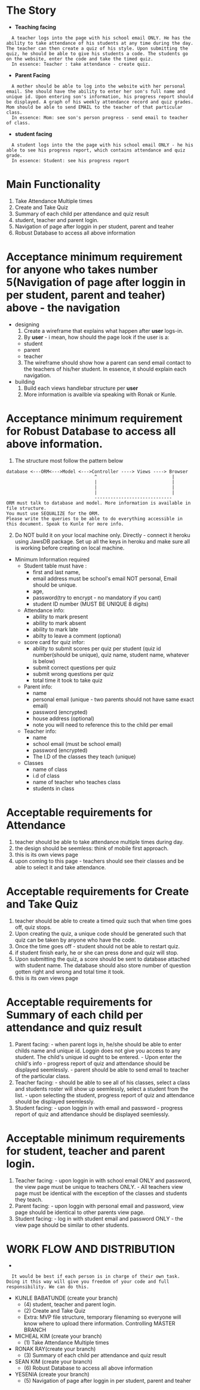 # The Story
  *  **Teaching facing**
  ```
    A teacher logs into the page with his school email ONLY. He has the ability to take attendance of his students at any time during the day. The teacher can then create a quiz of his style. Upon submitting the quiz, he should be able to give his students a code. The students go on the website, enter the code and take the timed quiz. 
    In essence: Teacher : take attendance - create quiz.
  ```
  *  **Parent Facing**
  ```
    A mother should be able to log into the website with her personal email. She should have the ability to enter her son's full name and unique id. Upon entering son's information, his progress report should be displayed. A graph of his weekly attendance record and quiz grades. Mom should be able to send EMAIL to the teacher of that particular class.
    In essence: Mom: see son's person progress - send email to teacher of class.
  ```
  * **student facing**
  ```
    A student logs into the the page with his school email ONLY - he his able to see his progress report, which contains attendance and quiz grade.
    In essence: Student: see his progress report 
  ```
#  **Main Functionality** 
  1.	Take Attendance Multiple times
  2.	Create and Take Quiz 
  3.	Summary of each child per attendance and quiz result
  4.	student, teacher and parent login.
  5.	Navigation of page after loggin in per student, parent and teaher
  6.  Robust Database to access all above information

# Acceptance minimum requirement for anyone who takes number 5(Navigation of page after loggin in per student, parent and teaher) above - the navigation
  * designing
    1. Create a wireframe that explains what happen after **user** logs-in.
    2. By **user** - i mean, how should the page look if the user is a:
      - student
      - parent
      - teacher
    3. The wireframe should show how a parent can send email contact to the teachers of his/her student.
        In essence, it should explain each navigation.
  * building 
    1. Build each views handlebar structure per **user**
    2. More information is availble via speaking with Ronak or Kunle.

# Acceptance minimum requirement for Robust Database to access all above information.
  1. The structure most follow the pattern below
   ```
  database <---ORM<--->Model <--->Controller ----> Views ----> Browser
                                    ^                            |
                                    |                            |
                                    |                            |
                                    |                            |
                                    -----------------------------
  ORM must talk to database and model. More information is available in file structure.
  You must use SEQUALIZE for the ORM.
  Please write the queries to be able to do everything accessible in this document. Speak to Kunle for more info.
  ```
  2. Do NOT build it on your local machine only. Directly - connect it heroku using JawsDB package. Set up all the keys in heroku and make sure all is working before creating on local machine.

  * Minimum Information required
    * Student table must have :
      * first and last name, 
      * email address must be school's email NOT personal, Email should be unique.
      * age, 
      * password(try to encrypt - no mandatory if you cant)
      * student ID number (MUST BE UNIQUE 8 digits)
    * Attendance info:
      * ability to mark present
      * ability to mark absent 
      * ability to mark late
      * abilty to leave a comment (optional)
    * score card for quiz infor:
      * ability to submit scores per quiz per student (quiz id number(should be unique), quiz name, student name, whatever is below)
      * submit correct questions per quiz
      * submit wrong questions per quiz
      * total time it took to take quiz
    * Parent info:
      * name
      * personal email (unique - two parents should not have same exact email)
      * password (encrypted)
      * house address (optional)
      * note you will need to reference this to the child per email
    * Teacher info:
      * name
      * school email (must be school email)
      * password (encrypted)
      * The I.D of the classes they teach (unique)
    * Classes
      * name of class
      * i.d of class
      * name of teacher who teaches class
      * students in class

# Acceptable requirements for Attendance
  1. teacher should be able to take attendance multiple times during day.
  2. the design should be seemless: think of mobile first approach. 
  3. this is its own views page
  4. upon coming to this page - teachers should see their classes and be able to select it and take   attendance.

# Acceptable requirements for Create and Take Quiz 
  1. teacher should be able to create a timed quiz such that when time goes off, quiz stops. 
  2. Upon creating the quiz, a unique code should be generated such that quiz can be taken by anyone who have the code.
  3. Once the time goes off - student should not be able to restart quiz. 
  4. if student finish early, he or she can press done and quiz will stop.
  5. Upon submitting the quiz, a score should be sent to database attached with student name. The database should also store number of question gotten right and wrong and total time it took.
  6. this is its own views page

# Acceptable requirements for Summary of each child per attendance and quiz result
  1. Parent facing:
    - when parent logs in, he/she should be able to enter childs name and unique id. Loggin does not give you access to any student. The child's unique id ought to be entered.
    - Upon enter the child's info - progress report of quiz and attendance should be displayed seemlessly.
    - parent should be able to send email to teacher of the particular class.
  2. Teacher facing: 
    - should be able to see all of his classes, select a class and students roster will show up seemlessly, select a student from the list.
    - upon selecting the student, progress report of quiz and attendance should be displayed seemlessly.
  3. Student facing:
    - upon loggin in with email and password - progress report of quiz and attendance should be displayed seemlessly.

# Acceptable minimum requirements for student, teacher and parent login.
  1. Teacher facing:
    - upon loggin in with school email ONLY and password, the view page must be unique to teachers ONLY. 
    - All teachers view page must be identical with the exception of the classes and students they teach.
  2. Parent facing:
    - upon loggin with personal email and password, view page should be identical to other parents view page.
  3. Student facing:
    - log in with student email and password ONLY
    - the view page should be similar to other students.

# WORK FLOW AND DISTRIBUTION
  * 
  ```
    It would be best if each person is in charge of their own task. Doing it this way will give you freedom of your code and full responsibility. We can do this.
  ```
  * KUNLE BABATUNDE (create your branch)
    - (4) student, teacher and parent login.
    - (2) Create and Take Quiz 
    - Extra: MVP file structure, temporary filenaming so everyone will know where to upload there information. Controlling MASTER BRANCH
  * MICHEAL KIM (create your branch)
    - (1) Take Attendance Multiple times
  * RONAK RAY(create your branch)
    - (3) Summary of each child per attendance and quiz result
  * SEAN KIM (create your branch)
    - (6) Robust Database to access all above information
  * YESENIA (create your branch)
    - (5) Navigation of page after loggin in per student, parent and teaher
